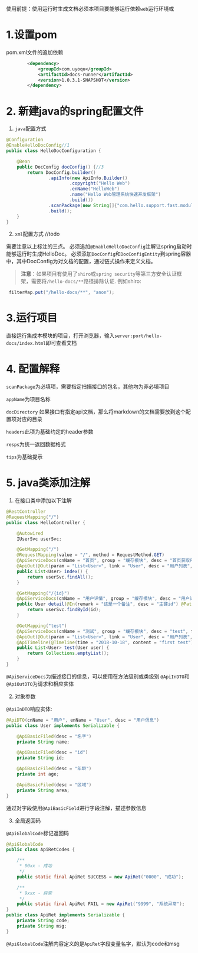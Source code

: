 
使用前提：使用运行时生成文档必须本项目要能够运行依赖`web`运行环境或

# 1.设置pom

pom.xml文件的追加依赖

```xml
        <dependency>
            <groupId>com.uyoqu</groupId>
            <artifactId>docs-runner</artifactId>
            <version>1.0.3.1-SNAPSHOT</version>
        </dependency>
```
# 2. 新建java的spring配置文件

1. `java`配置方式
```java
@Configuration
@EnableHelloDocConfig//1
public class HelloDocConfiguration {

    @Bean
    public DocConfig docConfig() {//3
        return DocConfig.builder()
                .apiInfo(new ApiInfo.Builder()
                        .copyright("Hello Web")
                        .enName("HelloWeb")
                        .name("Hello Web管理系统快速开发框架")
                        .build())
                .scanPackage(new String[]{"com.hello.support.fast.module"})
                .build();
    }
}
```
2. `xml`配置方式
//todo

需要注意以上标注的三点。
必须追加`@EnableHelloDocConfig`注解让spring启动时能够运行时生成HelloDoc。
必须添加`DocConfig`和`DocConfigEntity`到spring容器中，其中DocConfig为对文档的配置，通过链式操作来定义文档。

> **注意**：如果项目有使用了`shiro`或`spring security`等第三方安全认证框架，需要将`/hello-docs/**`路径排除认证.
例如shiro:
```java
 filterMap.put("/hello-docs/**", "anon");
```

# 3.运行项目

直接运行集成本模块的项目，打开浏览器，输入`server:port/hello-docs/index.html`即可查看文档


# 4. 配置解释

`scanPackage`为必填项，需要指定扫描接口的包名，其他均为非必填项目

`appName`为项目名称

`docDirectory` 如果接口有指定api文档，那么将markdown的文档需要放到这个配置项对应的目录

`headers`此项为基础约定的header参数

`resps`为统一返回数据格式

`tips`为基础提示


# 5. java类添加注解

1. 在接口类中添加以下注解

```java
@RestController
@RequestMapping("/")
public class HelloController {

    @Autowired
    IUserSvc userSvc;

    @GetMapping("/")
    @RequestMapping(value = "/", method = RequestMethod.GET)
    @ApiServiceDocs(cnName = "首页", group = "缓存模块", desc = "首页获取用户列表", finish = 100, version = "1.0")
    @ApiOut(@Out(param = "List<User>", link = "User", desc = "用户列表", type = "User"))
    public List<User> index() {
        return userSvc.findAll();
    }

    @GetMapping("/{id}")
    @ApiServiceDocs(cnName = "用户详情", group = "缓存模块", desc = "用户详情", finish = 100, version = "1.0")
    public User detail(@In(remark = "这是一个备注", desc = "主键id") @PathVariable("id") String id) {
        return userSvc.findById(id);
    }

    @GetMapping("test")
    @ApiServiceDocs(cnName = "测试", group = "缓存模块", desc = "test", finish = 50, version = "1.0")
    @ApiOut(@Out(param = "List<User>", link = "User", desc = "用户列表", type = "User"))
    @ApiTimeline(@Timeline(time = "2018-10-18", content = "first test"))
    public List<User> test(User user) {
        return Collections.emptyList();
    }
}

```

`@ApiServiceDocs`为描述接口的信息，可以使用在方法级别或类级别
`@ApiInDTO`和`@ApiOutDTO`为请求和相应实体

2. 对象参数

`@ApiInDTO`响应实体:

```java
@ApiDTO(cnName = "用户", enName = "User", desc = "用户信息")
public class User implements Serializable {

    @ApiBasicFiled(desc = "名字")
    private String name;

    @ApiBasicFiled(desc = "id")
    private String id;

    @ApiBasicFiled(desc = "年龄")
    private int age;

    @ApiBasicFiled(desc = "区域")
    private String area;
}
```

通过对字段使用`@ApiBasicField`进行字段注解，描述参数信息

3. 全局返回码

`@ApiGlobalCode`标记返回码

```java
@ApiGlobalCode
public class ApiRetCodes {

    /**
     * 00xx - 成功
     */
    public static final ApiRet SUCCESS = new ApiRet("0000", "成功");

    /**
     * 9xxx - 异常
     */
    public static final ApiRet FAIL = new ApiRet("9999", "系统异常");
}
public class ApiRet implements Serializable {
    private String code;
    private String msg;
}
```

`@ApiGlobalCode`注解内容定义的是`ApiRet`字段变量名字，默认为code和msg
